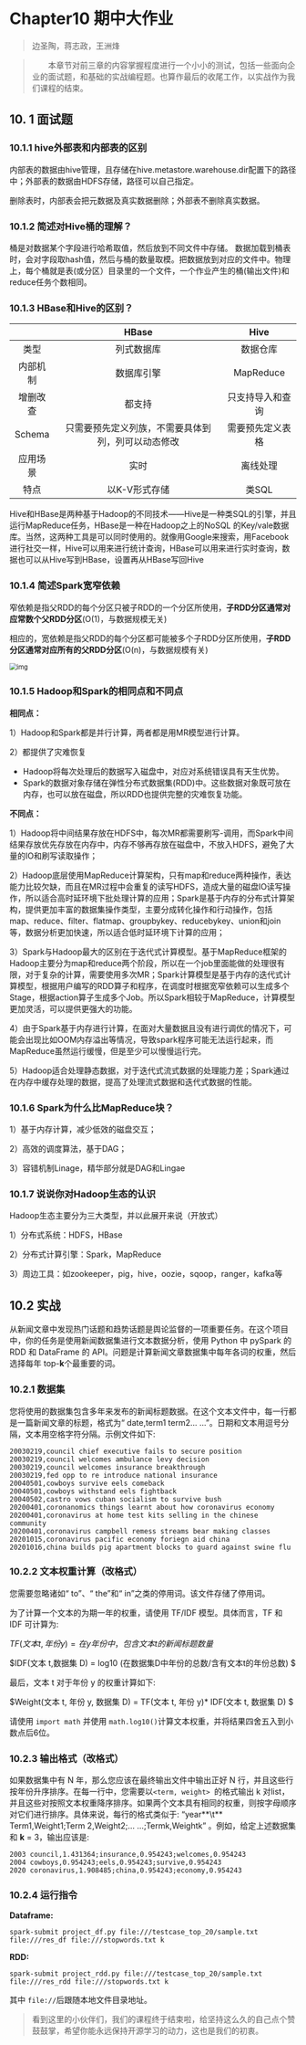 # Chapter10 期中大作业

> 边圣陶，蒋志政，王洲烽

> &emsp;&emsp;本章节对前三章的内容掌握程度进行一个小小的测试，包括一些面向企业的面试题，和基础的实战编程题。也算作最后的收尾工作，以实战作为我们课程的结束。

## 10. 1 面试题

### 10.1.1 hive外部表和内部表的区别

内部表的数据由hive管理，且存储在hive.metastore.warehouse.dir配置下的路径中；外部表的数据由HDFS存储，路径可以自己指定。

删除表时，内部表会把元数据及真实数据删除；外部表不删除真实数据。

### 10.1.2 简述对Hive桶的理解？

桶是对数据某个字段进行哈希取值，然后放到不同文件中存储。 数据加载到桶表时，会对字段取hash值，然后与桶的数量取模。把数据放到对应的文件中。物理上，每个桶就是表(或分区）目录里的一个文件，一个作业产生的桶(输出文件)和reduce任务个数相同。

### 10.1.3 HBase和Hive的区别？

|          |                       HBase                        |       Hive       |
| :------: | :------------------------------------------------: | :--------------: |
|   类型   |                     列式数据库                     |     数据仓库     |
| 内部机制 |                     数据库引擎                     |    MapReduce     |
| 增删改查 |                       都支持                       | 只支持导入和查询 |
|  Schema  | 只需要预先定义列族，不需要具体到列，列可以动态修改 | 需要预先定义表格 |
| 应用场景 |                        实时                        |     离线处理     |
|   特点   |                   以K-V形式存储                    |      类SQL       |

Hive和HBase是两种基于Hadoop的不同技术——Hive是一种类SQL的引擎，并且运行MapReduce任务，HBase是一种在Hadoop之上的NoSQL 的Key/vale数据库。当然，这两种工具是可以同时使用的。就像用Google来搜索，用Facebook进行社交一样，Hive可以用来进行统计查询，HBase可以用来进行实时查询，数据也可以从Hive写到HBase，设置再从HBase写回Hive

### 10.1.4 简述Spark宽窄依赖

窄依赖是指父RDD的每个分区只被子RDD的一个分区所使用，**子RDD分区通常对应常数个父RDD分区**(O(1)，与数据规模无关)

相应的，宽依赖是指父RDD的每个分区都可能被多个子RDD分区所使用，**子RDD分区通常对应所有的父RDD分区**(O(n)，与数据规模有关)

<img src="https://uploadfiles.nowcoder.com/files/20221019/234314825_1666189198264/1666187439425-907574ff-77f9-4edd-a991-a531695173ae.png" alt="img" style="zoom:80%;" />

### 10.1.5 Hadoop和Spark的相同点和不同点

**相同点：**

1）Hadoop和Spark都是并行计算，两者都是用MR模型进行计算。

2）都提供了灾难恢复

- Hadoop将每次处理后的数据写入磁盘中，对应对系统错误具有天生优势。
- Spark的数据对象存储在弹性分布式数据集(RDD)中。这些数据对象既可放在内存，也可以放在磁盘，所以RDD也提供完整的灾难恢复功能。

**不同点：**

1）Hadoop将中间结果存放在HDFS中，每次MR都需要刷写-调用，而Spark中间结果存放优先存放在内存中，内存不够再存放在磁盘中，不放入HDFS，避免了大量的IO和刷写读取操作；

2）Hadoop底层使用MapReduce计算架构，只有map和reduce两种操作，表达能力比较欠缺，而且在MR过程中会重复的读写HDFS，造成大量的磁盘IO读写操作，所以适合高时延环境下批处理计算的应用；Spark是基于内存的分布式计算架构，提供更加丰富的数据集操作类型，主要分成转化操作和行动操作，包括map、reduce、filter、flatmap、groupbykey、reducebykey、union和join等，数据分析更加快速，所以适合低时延环境下计算的应用；

3）Spark与Hadoop最大的区别在于迭代式计算模型。基于MapReduce框架的Hadoop主要分为map和reduce两个阶段，所以在一个job里面能做的处理很有限，对于复杂的计算，需要使用多次MR；Spark计算模型是基于内存的迭代式计算模型，根据用户编写的RDD算子和程序，在调度时根据宽窄依赖可以生成多个Stage，根据action算子生成多个Job。所以Spark相较于MapReduce，计算模型更加灵活，可以提供更强大的功能。

4）由于Spark基于内存进行计算，在面对大量数据且没有进行调优的情况下，可能会出现比如OOM内存溢出等情况，导致spark程序可能无法运行起来，而MapReduce虽然运行缓慢，但是至少可以慢慢运行完。

5）Hadoop适合处理静态数据，对于迭代式流式数据的处理能力差；Spark通过在内存中缓存处理的数据，提高了处理流式数据和迭代式数据的性能。

### 10.1.6 Spark为什么比MapReduce块？

1）基于内存计算，减少低效的磁盘交互；

2）高效的调度算法，基于DAG；

3）容错机制Linage，精华部分就是DAG和Lingae

### 10.1.7 说说你对Hadoop生态的认识

Hadoop生态主要分为三大类型，并以此展开来说（开放式）

1）分布式系统：HDFS，HBase

2）分布式计算引擎：Spark，MapReduce

3）周边工具：如zookeeper，pig，hive，oozie，sqoop，ranger，kafka等

## 10.2 实战

从新闻文章中发现热门话题和趋势话题是舆论监督的一项重要任务。在这个项目中，你的任务是使用新闻数据集进行文本数据分析，使用 Python 中 pySpark 的 RDD 和 DataFrame 的 API。问题是计算新闻文章数据集中每年各词的权重，然后选择每年 top-**k**个最重要的词。

### 10.2.1 数据集

您将使用的数据集包含多年来发布的新闻标题数据。在这个文本文件中，每一行都是一篇新闻文章的标题，格式为“ date,term1 term2... ...”。日期和文本用逗号分隔，文本用空格字符分隔。示例文件如下:

```
20030219,council chief executive fails to secure position
20030219,council welcomes ambulance levy decision
20030219,council welcomes insurance breakthrough
20030219,fed opp to re introduce national insurance
20040501,cowboys survive eels comeback
20040501,cowboys withstand eels fightback
20040502,castro vows cuban socialism to survive bush
20200401,coronanomics things learnt about how coronavirus economy
20200401,coronavirus at home test kits selling in the chinese community
20200401,coronavirus campbell remess streams bear making classes
20201015,coronavirus pacific economy foriegn aid china
20201016,china builds pig apartment blocks to guard against swine flu
```

### 10.2.2 文本权重计算（改格式）

您需要忽略诸如“ to”、“ the”和“ in”之类的停用词。该文件存储了停用词。

为了计算一个文本的为期一年的权重，请使用 TF/IDF 模型。具体而言，TF 和 IDF 可计算为:

$TF(文本 t, 年份 y) = 在 y 年份中，包含文本 t 的新闻标题数量$

$IDF(文本 t,数据集 D) = log10 (在数据集D中年份的总数/含有文本t的年份总数) $

最后，文本 t 对于年份 y 的权重计算如下:

$Weight(文本 t, 年份 y, 数据集 D) = TF(文本 t, 年份 y)* IDF(文本 t, 数据集 D) $

请使用 `import math` 并使用 `math.log10()`计算文本权重，并将结果四舍五入到小数点后6位。

### 10.2.3 输出格式（改格式）

如果数据集中有 N 年，那么您应该在最终输出文件中输出正好 N 行，并且这些行按年份升序排序。在每一行中，您需要以`<term, weight> `的格式输出 k 对list，并且这些对按照文本权重降序排序。如果两个文本具有相同的权重，则按字母顺序对它们进行排序。具体来说，每行的格式类似于: 
“year**\t** Term1,Weight1;Term 2,Weight2;… …;Termk,Weightk” 。例如，给定上述数据集和 **k** = 3，输出应该是:

```
2003 council,1.431364;insurance,0.954243;welcomes,0.954243
2004 cowboys,0.954243;eels,0.954243;survive,0.954243
2020 coronavirus,1.908485;china,0.954243;economy,0.954243
```

### 10.2.4 运行指令

**Dataframe:**

```
spark-submit project_df.py file:///testcase_top_20/sample.txt file:///res_df file:///stopwords.txt k
```

**RDD:**

```
spark-submit project_rdd.py file:///testcase_top_20/sample.txt file:///res_rdd file:///stopwords.txt k
```

其中 `file://`后跟随本地文件目录地址。



> 看到这里的小伙伴们，我们的课程终于结束啦，给坚持这么久的自己点个赞鼓鼓掌，希望你能永远保持开源学习的动力，这也是我们的初衷。
